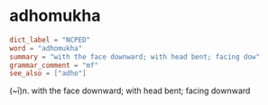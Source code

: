 # adhomukha

``` toml
dict_label = "NCPED"
word = "adhomukha"
summary = "with the face downward; with head bent; facing dow"
grammar_comment = "mf"
see_also = ["adho"]
```

(\~ī)n. with the face downward; with head bent; facing downward


